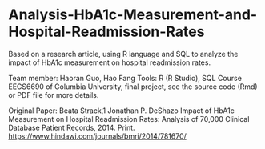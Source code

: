 # Analysis-HbA1c-Measurement-and-Hospital-Readmission-Rates
Based on a research article, using R language and SQL to analyze the impact of HbA1c measurement on hospital readmission rates.

Team member: Haoran Guo, Hao Fang
Tools: R (R Studio), SQL
Course EECS6690 of Columbia University, final project, see the source code (Rmd) or PDF file for more details.

Original Paper: Beata Strack,1 Jonathan P. DeShazo  Impact of HbA1c Measurement on Hospital Readmission Rates: Analysis of 70,000 Clinical Database Patient Records, 2014. Print. https://www.hindawi.com/journals/bmri/2014/781670/
